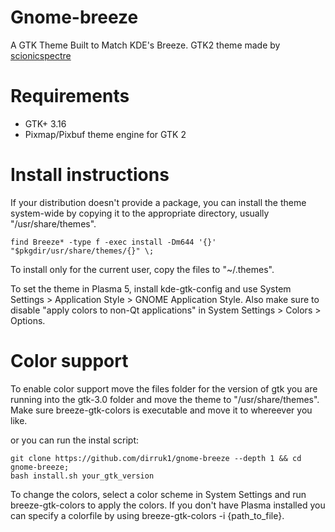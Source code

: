 # Gnome-breeze

A GTK Theme Built to Match KDE's Breeze. GTK2 theme made by [scionicspectre](https://github.com/scionicspectre/BreezyGTK)

# Requirements

- GTK+ 3.16
- Pixmap/Pixbuf theme engine for GTK 2

# Install instructions
If your distribution doesn't provide a package, you can install the theme system-wide by copying it to the appropriate directory, usually "/usr/share/themes".
```
find Breeze* -type f -exec install -Dm644 '{}' "$pkgdir/usr/share/themes/{}" \;
```

To install only for the current user, copy the files to "~/.themes".

To set the theme in Plasma 5, install kde-gtk-config and use System Settings > Application Style > GNOME Application Style.
Also make sure to disable "apply colors to non-Qt applications" in System Settings > Colors > Options.

# Color support
To enable color support move the files folder for the version of gtk you are running into the gtk-3.0 folder and move the theme to "/usr/share/themes".
Make sure breeze-gtk-colors is executable and move it to whereever you like.

or you can run the instal script:
```
git clone https://github.com/dirruk1/gnome-breeze --depth 1 && cd gnome-breeze;
bash install.sh your_gtk_version
```

To change the colors, select a color scheme in System Settings and run breeze-gtk-colors to apply the colors.
If you don't have Plasma installed you can specify a colorfile by using breeze-gtk-colors -i {path_to_file}.
